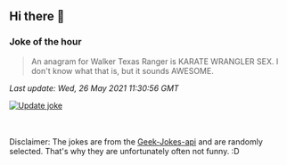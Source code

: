 ## Hi there 👋

### Joke of the hour
<!-- joke -->
>An anagram for Walker Texas Ranger is KARATE WRANGLER SEX. I don't know what that is, but it sounds AWESOME.
<!-- /joke -->

*Last update: Wed, 26 May 2021 11:30:56 GMT*

[![Update joke](https://github.com/nclskfm/nclskfm/actions/workflows/joke.yml/badge.svg)](https://github.com/nclskfm/nclskfm/actions/workflows/joke.yml)

<br><br>
Disclaimer: The jokes are from the [Geek-Jokes-api](https://github.com/sameerkumar18/geek-joke-api) and are randomly selected. That's why they are unfortunately often not funny. :D
